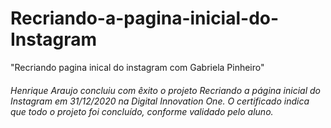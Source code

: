 # Recriando-a-pagina-inicial-do-Instagram

"Recriando pagina inical do instagram com Gabriela Pinheiro"

###### Henrique Araujo concluiu com êxito o projeto Recriando a página inicial do Instagram em 31/12/2020 na Digital Innovation One. O certificado indica que todo o projeto foi concluído, conforme validado pelo aluno.
